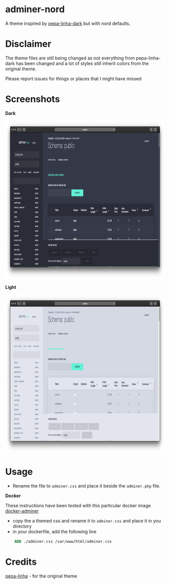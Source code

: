 # adminer-nord

A theme inspired by [pepa-linha-dark](https://github.com/pepa-linha/Adminer-Design-Dark) but with nord defaults.

# Disclaimer

The theme files are still being changed as not everything from pepa-linha-dark has been changed and a lot of styles still inherit colors from the original theme.

Please report issues for things or places that I might have missed

# Screenshots
**Dark**

<img height="500" src="/screenshots/dark.png"/>

**Light**

<img height="500" src="/screenshots/light.png"/>


# Usage

- Rename the file to `adminer.css` and place it beside the `adminer.php` file.

**Docker**

These instructions have been tested with this particular docker image [docker-adminer](https://hub.docker.com/_/adminer/)

- copy the a themed css and rename it to `adminer.css` and place it in you directory
- in your dockerfile, add the following line
```dockerfile
    ADD ./adminer.css /var/www/html/adminer.css
```

# Credits 
[pepa-linha](https://github.com/pepa-linha) - for the original theme
